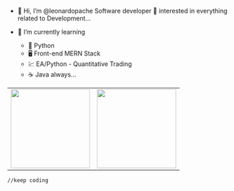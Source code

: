 - 👋 Hi, I’m @leonardopache Software developer 👀  interested in everything related to Development...

- 🌱 I’m currently learning 
  - 🐍 Python
  - 🖥 Front-end MERN Stack
  - 💹 EA/Python - Quantitative Trading
  - ☕️ Java always... 

<table><tr><td>
<img height="180em" src="https://github-readme-stats.vercel.app/api/top-langs/?username=leonardopache&langs_count=8&layout=compact&theme=dark" /></td>
<td> <img height="180em" src="https://github-readme-stats.vercel.app/api?username=leonardopache&show_icons=true&hide_border=true&&count_private=true&include_all_commits=true&theme=dark" /></td>
  </tr></table>
  
```
//keep coding
```
<!---
leonardopache/leonardopache is a ✨ special ✨ repository because its `README.md` (this file) appears on your GitHub profile.
You can click the Preview link to take a look at your changes.
--->
